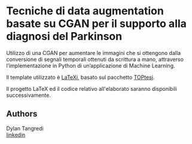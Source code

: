 # Tecniche di data augmentation basate su CGAN per il supporto alla diagnosi del Parkinson

Utilizzo di una CGAN per aumentare le immagini che si ottengono dalla conversione di segnali temporali ottenuti da scrittura a mano, attraverso l’implementazione in Python di un’applicazione di Machine Learning.

Il template utilizzato è [LaTeXi](https://poros.github.io/LaTeXi/), basato sul pacchetto [TOPtesi](https://ctan.org/pkg/toptesi).

Il progetto LaTeX ed il codice relativo all'elaborato saranno disponibili successivamente.

## Authors

Dylan Tangredi\
[linkedin](https://www.linkedin.com/in/dylantangredi/)
